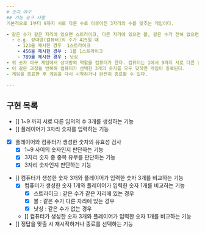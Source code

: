 ```yaml
---
# 숫자 야구
## 기능 요구 사항
기본적으로 1부터 9까지 서로 다른 수로 이루어진 3자리의 수를 맞추는 게임이다.

- 같은 수가 같은 자리에 있으면 스트라이크, 다른 자리에 있으면 볼, 같은 수가 전혀 없으면 포볼 또는 낫싱이란 힌트를 얻고, 그 힌트를 이용해서 먼저 상대방(컴퓨터)의 수를 맞추면 승리한다.
  - e.g. 상대방(컴퓨터)의 수가 425일 때 
    - 123을 제시한 경우  1스트라이크
    - 456을 제시한 경우 : 1볼 1스트라이크
    - 789를 제시한 경우 : 낫싱
- 위 숫자 야구 게임에서 상대방의 역할을 컴퓨터가 한다. 컴퓨터는 1에서 9까지 서로 다른 임의의 수 3개를 선택한다. 게 임 플레이어는 컴퓨터가 생각하고 있는 3개의 숫자를 입력하고, 컴퓨터는 입력한 숫자에 대한 결과를 출력한다.
- 이 같은 과정을 반복해 컴퓨터가 선택한 3개의 숫자를 모두 맞히면 게임이 종료된다.
- 게임을 종료한 후 게임을 다시 시작하거나 완전히 종료할 수 있다.

---
```

## 구현 목록
- [] 1~9 까지 서로 다른 임의의 수 3개를 생성하는 기능
- [] 플레이어가 3자리 숫자를 입력하는 기능
- [x] 플레이어와 컴퓨터가 생성한 숫자의 유효성 검사
    - [x] 1~9 사이의 숫자인지 판단하는 기능
    - [x] 3자리 숫자 중 중복 유무를 판단하는 기능
    - [x] 3자리 숫자인지 판단하는 기능
- [] 컴퓨터가 생성한 숫자 3개와 플레이어가 입력한 숫자 3개를 비교하는 기능
  - [x] 컴퓨터가 생성한 숫자 1개와 플레이어가 입력한 숫자 1개를 비교하는 기능
    - [x] 스트라이크 : 같은 수가 같은 자리에 있는 경우
    - [x] 볼 : 같은 수가 다른 자리에 있는 경우
    - [x] 낫싱 : 같은 수가 없는 경우
  - [] 컴퓨터가 생성한 숫자 3개와 플레이어가 입력한 숫자 1개를 비교하는 기능
- [] 정답을 맞출 시 재시작하거나 종료를 선택하는 기능
